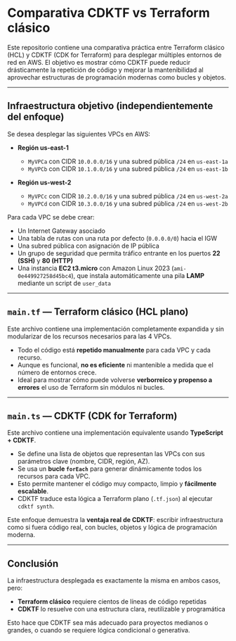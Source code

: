# Comparativa CDKTF vs Terraform clásico

Este repositorio contiene una comparativa práctica entre Terraform clásico (HCL) y CDKTF (CDK for Terraform) para desplegar múltiples entornos de red en AWS. El objetivo es mostrar cómo CDKTF puede reducir drásticamente la repetición de código y mejorar la mantenibilidad al aprovechar estructuras de programación modernas como bucles y objetos.

---

##  Infraestructura objetivo (independientemente del enfoque)

Se desea desplegar las siguientes VPCs en AWS:

- **Región us-east-1**
  - `MyVPCa` con CIDR `10.0.0.0/16` y una subred pública `/24` en `us-east-1a`
  - `MyVPCb` con CIDR `10.1.0.0/16` y una subred pública `/24` en `us-east-1b`

- **Región us-west-2**
  - `MyVPCc` con CIDR `10.2.0.0/16` y una subred pública `/24` en `us-west-2a`
  - `MyVPCd` con CIDR `10.3.0.0/16` y una subred pública `/24` en `us-west-2b`

Para cada VPC se debe crear:

- Un Internet Gateway asociado
- Una tabla de rutas con una ruta por defecto (`0.0.0.0/0`) hacia el IGW
- Una subred pública con asignación de IP pública
- Un grupo de seguridad que permita tráfico entrante en los puertos **22 (SSH)** y **80 (HTTP)**
- Una instancia **EC2 t3.micro** con Amazon Linux 2023 (`ami-0e449927258d45bc4`), que instala automáticamente una pila **LAMP** mediante un script de `user_data`

---

##  `main.tf` — Terraform clásico (HCL plano)

Este archivo contiene una implementación completamente expandida y sin modularizar de los recursos necesarios para las 4 VPCs.

- Todo el código está **repetido manualmente** para cada VPC y cada recurso.
- Aunque es funcional, **no es eficiente** ni mantenible a medida que el número de entornos crece.
- Ideal para mostrar cómo puede volverse **verborreico y propenso a errores** el uso de Terraform sin módulos ni bucles.

---

##  `main.ts` — CDKTF (CDK for Terraform)

Este archivo contiene una implementación equivalente usando **TypeScript + CDKTF**.

- Se define una lista de objetos que representan las VPCs con sus parámetros clave (nombre, CIDR, región, AZ).
- Se usa un **bucle `forEach`** para generar dinámicamente todos los recursos para cada VPC.
- Esto permite mantener el código muy compacto, limpio y **fácilmente escalable**.
- CDKTF traduce esta lógica a Terraform plano (`.tf.json`) al ejecutar `cdktf synth`.

Este enfoque demuestra la **ventaja real de CDKTF**: escribir infraestructura como si fuera código real, con bucles, objetos y lógica de programación moderna.

---

##  Conclusión

La infraestructura desplegada es exactamente la misma en ambos casos, pero:

- **Terraform clásico** requiere cientos de líneas de código repetidas
- **CDKTF** lo resuelve con una estructura clara, reutilizable y programática

Esto hace que CDKTF sea más adecuado para proyectos medianos o grandes, o cuando se requiere lógica condicional o generativa.
